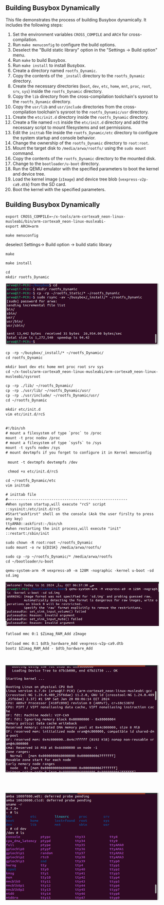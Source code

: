 ## Building Busybox Dynamically

This file demonstrates the process of building Busybox dynamically. It includes the following steps:

1. Set the environment variables `CROSS_COMPILE` and `ARCH` for cross-compilation.
2. Run `make menuconfig` to configure the build options.
3. Deselect the "Build static library" option in the "Settings -> Build option" menu.
4. Run `make` to build Busybox.
5. Run `make install` to install Busybox.
6. Create a directory named `rootfs_Dynamic`.
7. Copy the contents of the `_install` directory to the `rootfs_Dynamic` directory.
8. Create the necessary directories (`boot`, `dev`, `etc`, `home`, `mnt`, `proc`, `root`, `srv`, `sys`) inside the `rootfs_Dynamic` directory.
9. Copy the `lib` directory from the cross-compilation toolchain's sysroot to the `rootfs_Dynamic` directory.
10. Copy the `usr/lib` and `usr/include` directories from the cross-compilation toolchain's sysroot to the `rootfs_Dynamic/usr` directory.
11. Create the `etc/init.d` directory inside the `rootfs_Dynamic` directory.
12. Create a file named `rcS` inside the `etc/init.d` directory and add the necessary script to mount filesystems and set permissions.
13. Edit the `inittab` file inside the `rootfs_Dynamic/etc` directory to configure the system startup and console behavior.
14. Change the ownership of the `rootfs_Dynamic` directory to `root:root`.
15. Mount the target disk to `/media/arwa/rootfs/` using the `sudo mount` command.
16. Copy the contents of the `rootfs_Dynamic` directory to the mounted disk.
17. Change to the `bootloader/u-boot` directory.
18. Run the QEMU emulator with the specified parameters to boot the kernel and device tree.
19. Load the kernel image (`zImage`) and device tree blob (`vexpress-v2p-ca9.dtb`) from the SD card.
20. Boot the kernel with the specified parameters.

## Building Busybox Dynamically

```
export CROSS_COMPILE=~/x-tools/arm-cortexa9_neon-linux-musleabi/bin/arm-cortexa9_neon-linux-musleabi-
export ARCH=arm
```
```
make menuconfig
```
deselect 
Settings-> Build option -> build static library
```
make
```
```
make install
```
```
cd
mkdir rootfs_Dynamic
```
![b2](assets/b21.png)

```
cp -rp ~/busybox/_install/* ~/rootfs_Dynamic/
cd rootfs_Dynamic
```
```
mkdir boot dev etc home mnt proc root srv sys
cd ~/x-tools/arm-cortexa9_neon-linux-musleabi/arm-cortexa9_neon-linux-musleabi/sysroot
```
```
cp -rp ./lib/ ~/rootfs_Dynamic/
cp -rp ./usr/lib/ ~/rootfs_Dynamic/usr/
cp -rp ./usr/include/ ~/rootfs_Dynamic/usr/
cd ~/rootfs_Dynamic
```
```
mkdir etc/init.d
vim etc/init.d/rcS
```

```

#!/bin/sh
# mount a filesystem of type `proc` to /proc
mount -t proc nodev /proc
# mount a filesystem of type `sysfs` to /sys
mount -t sysfs nodev /sys
# mount devtmpfs if you forget to configure it in Kernel menuconfig

 mount -t devtmpfs devtempfs /dev
 ```

```
 chmod +x etc/init.d/rcS
 ```

```
cd ~/rootfs_Dynamic/etc
vim inittab
```
```
# inittab file 
#-------------------------------------------------------
#When system startup,will execute "rcS" script
::sysinit:/etc/init.d/rcS
#Start"askfirst" shell on the console (Ask the user firslty to press any key) 
ttyAMA0::askfirst:-/bin/sh
#when restarting the init process,will execute "init" 
::restart:/sbin/init 
```
```
sudo chown -R root:root ~/rootfs_Dynamic
sudo mount -o rw ${DISK} /media/arwa/rootfs/
```

```
sudo cp -rp ~/rootfs_Dynamic/* /media/arwa/rootfs
cd ~/bootloader/u-boot
```
```
qemu-system-arm -M vexpress-a9 -m 128M -nographic -kernel u-boot -sd sd.img
```
![bx](assets/bx.png)

```
fatload mmc 0:1 $Zimag_RAM_Add zImage

fatload mmc 0:1 $dtb_hardware_Add vexpress-v2p-ca9.dtb
bootz $Zimag_RAM_Add - $dtb_hardware_Add
```
<br><br>
![c3](assets/c1.png)
<br><br>
<br><br>

![c4](assets/c2.png)
<br><br>
